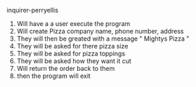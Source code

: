 inquirer-perryellis
1. Will have a a user execute the program
2. Will create Pizza company name, phone number, address
2. They will then be greated with a message " Mightys Pizza "
3. They will be asked for there pizza size
4. They will be asked for pizza toppings
5. They will be asked how they want it cut
6. Will return the order back to them 
7. then the program will exit
